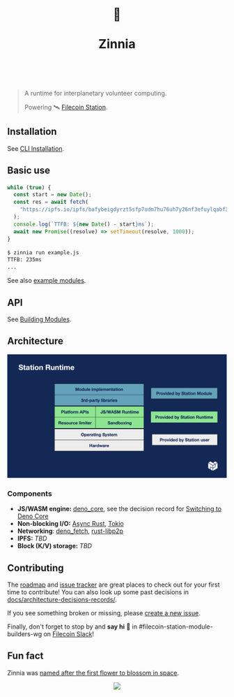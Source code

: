 <h1 align="center">
	<br>
	 🌼
	<br>
	<br>
	Zinnia
	<br>
	<br>
	<br>
</h1>

> A runtime for interplanetary volunteer computing.
>
> Powering 🛰️ [Filecoin Station](https://github.com/filecoin-station/filecoin-station).

## Installation

See [CLI Installation](./cli/README.md#installation).

## Basic use

```js
while (true) {
  const start = new Date();
  const res = await fetch(
    "https://ipfs.io/ipfs/bafybeigdyrzt5sfp7udm7hu76uh7y26nf3efuylqabf3oclgtqy55fbzdi/",
  );
  console.log(`TTFB: ${new Date() - start}ms`);
  await new Promise((resolve) => setTimeout(resolve, 1000));
}
```

```bash
$ zinnia run example.js
TTFB: 235ms
...
```

See also [example modules](./examples).

## API

See [Building Modules](./docs/building-modules.md).

## Architecture

![](./docs/images/runtime-diagram.png)

### Components

- **JS/WASM engine:** [deno_core](https://crates.io/crates/deno_core), see the decision record for
  [Switching to Deno Core](docs/architecture-decision-records/2023-01-switching-to-deno-core.md)
- **Non-blocking I/O:** [Async Rust](https://rust-lang.github.io/async-book/),
  [Tokio](https://tokio.rs)
- **Networking**: [deno_fetch](https://crates.io/crates/deno_fetch),
  [rust-libp2p](https://github.com/libp2p/rust-libp2p)
- **IPFS:** _TBD_
- **Block (K/V) storage:** _TBD_

## Contributing

The [roadmap](https://www.notion.so/pl-strflt/Zinnia-Roadmap-b849d322502f4c079525cd8cc887df02) and
[issue tracker](https://github.com/filecoin-station/zinnia/issues) are great places to check out for
your first time to contribute! You can also look up some past decisions in
[docs/architecture-decisions-records/](docs/architecture-decision-records/).

If you see something broken or missing, please
[create a new issue](https://github.com/filecoin-station/zinnia/issues/new).

Finally, don't forget to stop by and **say hi** :wave: in #filecoin-station-module-builders-wg on
[Filecoin Slack](https://filecoin.io/slack)!

## Fun fact

Zinnia was
[named after the first flower to blossom in space](https://www.nasa.gov/image-feature/first-flower-grown-in-space-stations-veggie-facility).

<div align="center">
  <img src="https://s.yimg.com/uu/api/res/1.2/WtLPXqGgiUashZzP.J4drw--~B/Zmk9ZmlsbDtoPTU4Mzt3PTg3NTthcHBpZD15dGFjaHlvbg--/https://o.aolcdn.com/hss/storage/midas/229be0287167454b558989b2e29221d8/203272974/zinnias-success.jpg.cf.jpg" width="50%" />
  <br>
	<br>
</div>
